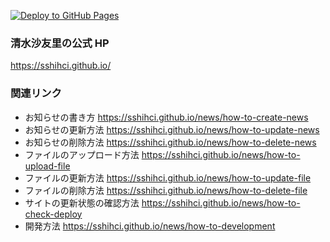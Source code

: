 [![Deploy to GitHub Pages](https://github.com/sshihci/sshihci.github.io/actions/workflows/gh-pages.yml/badge.svg?branch=develop)](https://github.com/sshihci/sshihci.github.io/actions/workflows/gh-pages.yml)

### 清水沙友里の公式 HP

https://sshihci.github.io/

### 関連リンク

- お知らせの書き方 https://sshihci.github.io/news/how-to-create-news
- お知らせの更新方法 https://sshihci.github.io/news/how-to-update-news
- お知らせの削除方法 https://sshihci.github.io/news/how-to-delete-news
- ファイルのアップロード方法 https://sshihci.github.io/news/how-to-upload-file
- ファイルの更新方法 https://sshihci.github.io/news/how-to-update-file
- ファイルの削除方法 https://sshihci.github.io/news/how-to-delete-file
- サイトの更新状態の確認方法 https://sshihci.github.io/news/how-to-check-deploy
- 開発方法 https://sshihci.github.io/news/how-to-development
